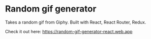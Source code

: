 # Random gif generator 
Takes a random gif from Giphy. 
Built with React, React Router, Redux.

Check it out here: https://random-gif-generator-react.web.app
